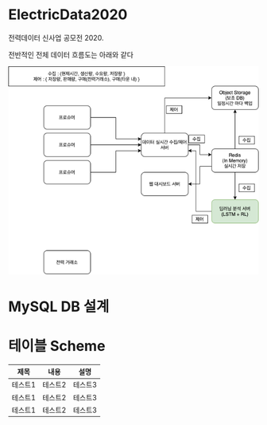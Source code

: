 # ElectricData2020
전력데이터 신사업 공모전 2020. 

전반적인 전체 데이터 흐름도는 아래와 같다

![데이터 흐름도](https://github.com/freedomchurl/ElectricData2020/blob/master/Image/Electric_Dataflow.png)


# MySQL DB 설계

# 테이블 Scheme

|제목|내용|설명|
|------|---|---|
|테스트1|테스트2|테스트3|
|테스트1|테스트2|테스트3|
|테스트1|테스트2|테스트3|
